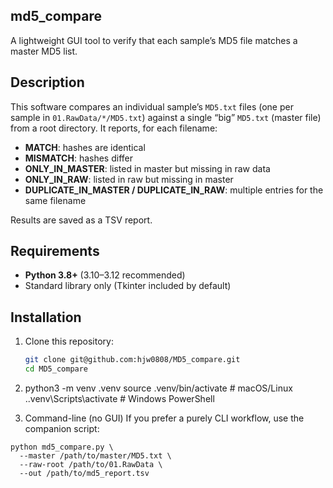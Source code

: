 ## md5_compare
A lightweight GUI tool to verify that each sample’s MD5 file matches a master MD5 list.

## Description

This software compares an individual sample’s `MD5.txt` files (one per sample in `01.RawData/*/MD5.txt`) against a single “big” `MD5.txt` (master file) from a root directory. It reports, for each filename:

- **MATCH**: hashes are identical  
- **MISMATCH**: hashes differ  
- **ONLY_IN_MASTER**: listed in master but missing in raw data  
- **ONLY_IN_RAW**: listed in raw but missing in master 
- **DUPLICATE_IN_MASTER / DUPLICATE_IN_RAW**: multiple entries for the same filename  

Results are saved as a TSV report.

## Requirements

- **Python 3.8+** (3.10–3.12 recommended)  
- Standard library only (Tkinter included by default)

## Installation

1. Clone this repository:
   ```bash
   git clone git@github.com:hjw0808/MD5_compare.git
   cd MD5_compare

2. python3 -m venv .venv
source .venv/bin/activate   # macOS/Linux
.\.venv\Scripts\activate    # Windows PowerShell

3. Command-line (no GUI)
If you prefer a purely CLI workflow, use the companion script:

```
python md5_compare.py \
  --master /path/to/master/MD5.txt \
  --raw-root /path/to/01.RawData \
  --out /path/to/md5_report.tsv



